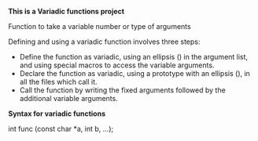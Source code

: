**This is a Variadic functions project**

Function to take a variable number or type of arguments

Defining and using a variadic function involves three steps:

- Define the function as variadic, using an ellipsis () in the argument list, and using special macros to access the variable arguments.
- Declare the function as variadic, using a prototype with an ellipsis (), in all the files which call it.
- Call the function by writing the fixed arguments followed by the additional variable arguments.

**Syntax for variadic functions**

int func (const char *a, int b, ...);